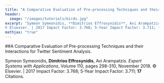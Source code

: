 ```yaml
---
title: "A Comparative Evaluation of Pre-processing Techniques and their Interactions for Twitter Sentiment Analysis."
header:
  image: "/images/tutorials/birds.jpg"
excerpt: "Symeon Symeonidis, **Dimitrios Effrosynidis**, Avi Arampatzis. *Expert Systems with Applications*, Volume 110, pages 298-310, November 2018.
© Elsevier. | 2017 Impact Factor: 3.768; 5-Year Impact Factor: 3.711; **17** Citations."
mathjax: "true"
---
```


##A Comparative Evaluation of Pre-processing Techniques and their Interactions for Twitter Sentiment Analysis.

Symeon Symeonidis, **Dimitrios Effrosynidis**, Avi Arampatzis. *Expert Systems with Applications*, Volume 110, pages 298-310, November 2018.
© Elsevier. | 2017 Impact Factor: 3.768; 5-Year Impact Factor: 3.711; **17** Citations.
